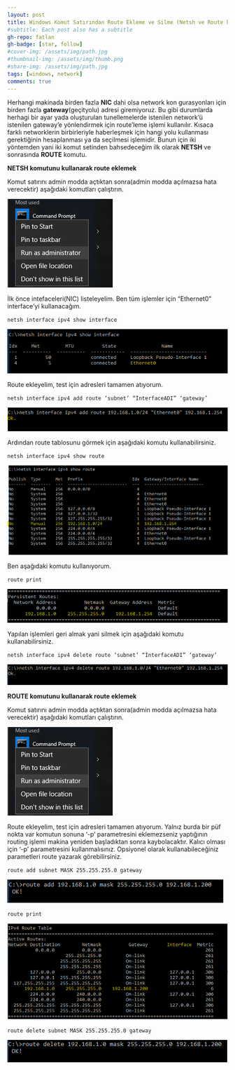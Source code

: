 ```yaml
---
layout: post
title: Windows Komut Satırından Route Ekleme ve Silme (Netsh ve Route komutlarının kullanımı)
#subtitle: Each post also has a subtitle
gh-repo: fatlan
gh-badge: [star, follow]
#cover-img: /assets/img/path.jpg
#thumbnail-img: /assets/img/thumb.png
#share-img: /assets/img/path.jpg
tags: [windows, network]
comments: true
---
```

Herhangi makinada birden fazla **NIC** dahi olsa network kon gurasyonları için birden fazla **gateway**(geçityolu) adresi giremiyoruz. Bu gibi durumlarda herhagi bir ayar yada oluşturulan tunellemelerde istenilen network’ü istenilen gateway’e yönlendirmek için route’leme işlemi kullanılır. Kısaca farklı networklerin birbirleriyle haberleşmek için hangi yolu kullanması gerektiğinin hesaplanması ya da seçilmesi işlemidir. Bunun için iki yöntemden yani iki komut setinden bahsedeceğim ilk olarak **NETSH** ve sonrasında **ROUTE** komutu.

**NETSH komutunu kullanarak route eklemek**

Komut satırını admin modda açtıktan sonra(admin modda açılmazsa hata verecektir) aşağıdaki komutları çalıştırın.

![Crepe](/assets/img/wraar/winrouadd01.png)

İlk önce intefaceleri(NIC) listeleyelim. Ben tüm işlemler için “Ethernet0” interface’yi kullanacağım.

~~~
netsh interface ipv4 show interface
~~~

![Crepe](/assets/img/wraar/winrouadd02.png)

Route ekleyelim, test için adresleri tamamen atıyorum.

~~~
netsh interface ipv4 add route ‘subnet’ “İnterfaceADI” ‘gateway’
~~~

![Crepe](/assets/img/wraar/winrouadd03.png)

Ardından route tablosunu görmek için aşağıdaki komutu kullanabilirsiniz.

~~~
netsh interface ipv4 show route
~~~

![Crepe](/assets/img/wraar/winrouadd04.png)

Ben aşağıdaki komutu kullanıyorum.

~~~
route print
~~~

![Crepe](/assets/img/wraar/winrouadd05.png)

Yapılan işlemleri geri almak yani silmek için aşağıdaki komutu kullanabilirsiniz.

~~~
netsh interface ipv4 delete route ‘subnet’ “İnterfaceADI” ‘gateway’
~~~

![Crepe](/assets/img/wraar/winrouadd06.png)

**ROUTE komutunu kullanarak route eklemek**

Komut satırını admin modda açtıktan sonra(admin modda açılmazsa hata verecektir) aşağıdaki komutları çalıştırın.

![Crepe](/assets/img/wraar/winrouadd01.png)

Route ekleyelim, test için adresleri tamamen atıyorum. Yalnız burda bir püf nokta var komutun sonuna ‘-p’ parametresini eklemezseniz yaptığının routing işlemi makina yeniden başladıktan sonra kaybolacaktır. Kalıcı olması için ‘-p’ parametresini kullanmalısınız. Opsiyonel olarak kullanabileceğiniz parametleri route yazarak görebilirsiniz.

~~~
route add subnet MASK 255.255.255.0 gateway
~~~

![Crepe](/assets/img/wraar/winrouadd07.png)

~~~
route print
~~~

![Crepe](/assets/img/wraar/winrouadd08.png)

~~~
route delete subnet MASK 255.255.255.0 gateway
~~~

![Crepe](/assets/img/wraar/winrouadd09.png)


